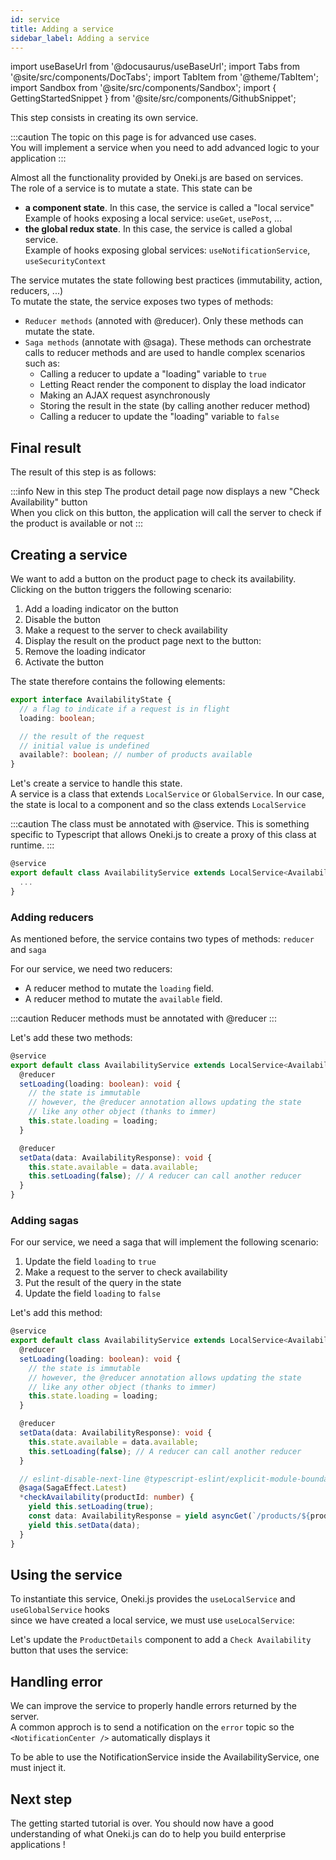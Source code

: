 ```yaml
---
id: service
title: Adding a service
sidebar_label: Adding a service
---
```


import useBaseUrl from '@docusaurus/useBaseUrl';
import Tabs from '@site/src/components/DocTabs';
import TabItem from '@theme/TabItem';
import Sandbox from '@site/src/components/Sandbox';
import { GettingStartedSnippet } from '@site/src/components/GithubSnippet';

This step consists in creating its own service.

:::caution
The topic on this page is for advanced use cases.<br/>
You will implement a service when you need to add advanced logic to your application
:::

Almost all the functionality provided by Oneki.js are based on services.<br/>
The role of a service is to mutate a state. This state can be

- **a component state**. In this case, the service is called a "local service"<br/>
Example of hooks exposing a local service: `useGet`, `usePost`, ...
- **the global redux state**. In this case, the service is called a global service.<br/>
Example of hooks exposing global services: `useNotificationService`, `useSecurityContext`

The service mutates the state following best practices (immutability, action, reducers, ...)<br/>
To mutate the state, the service exposes two types of methods:
- `Reducer methods` (annoted with @reducer). Only these methods can mutate the state.
- `Saga methods` (annotate with @saga). These methods can orchestrate calls to reducer methods and are used to handle complex scenarios such as:
  - Calling a reducer to update a "loading" variable to `true`
  - Letting React render the component to display the load indicator
  - Making an AJAX request asynchronously
  - Storing the result in the state (by calling another reducer method)
  - Calling a reducer to update the "loading" variable to `false`

## Final result

The result of this step is as follows:

:::info New in this step
The product detail page now displays a new "Check Availability" button<br/>
When you click on this button, the application will call the server to check if the product is available or not
:::

<Tabs>
  <TabItem value="cra">
    <Sandbox
    name="step10-service"
    type="getting-started/cra"
    view="preview"
    height="600"
    modules={['/src/index.tsx','/src/pages/products/index.tsx']}
    />
  </TabItem>
  <TabItem value="next">
    <Sandbox
      name="step10-service"
      type="getting-started/next"
      view="preview"
      height="600"
      modules={['/src/pages/index.tsx','/src/pages/_app.tsx']}
      />
  </TabItem>

</Tabs>



## Creating a service
We want to add a button on the product page to check its availability. Clicking on the button triggers the following scenario:

1. Add a loading indicator on the button
2. Disable the button
3. Make a request to the server to check availability
4. Display the result on the product page next to the button:
5. Remove the loading indicator
6. Activate the button

The state therefore contains the following elements:
```ts
export interface AvailabilityState {
  // a flag to indicate if a request is in flight
  loading: boolean;

  // the result of the request
  // initial value is undefined
  available?: boolean; // number of products available
}
```

Let's create a service to handle this state.<br/>
A service is a class that extends `LocalService` or `GlobalService`. In our case, the state is local to a component and so the class extends `LocalService`

:::caution
The class must be annotated with @service. This is something specific to Typescript that allows Oneki.js to create a proxy of this class at runtime.
:::

```ts
@service
export default class AvailabilityService extends LocalService<AvailabilityState> {
  ...
}
```
### Adding reducers
As mentioned before, the service contains two types of methods: `reducer` and `saga`

For our service, we need two reducers:
- A reducer method to mutate the `loading` field.
- A reducer method to mutate the `available` field.

:::caution
Reducer methods must be annotated with @reducer
:::

Let's add these two methods:

```ts {3-14}
@service
export default class AvailabilityService extends LocalService<AvailabilityState> {
  @reducer
  setLoading(loading: boolean): void {
    // the state is immutable
    // however, the @reducer annotation allows updating the state
    // like any other object (thanks to immer)
    this.state.loading = loading;
  }

  @reducer
  setData(data: AvailabilityResponse): void {
    this.state.available = data.available;
    this.setLoading(false); // A reducer can call another reducer
  }
}
```

### Adding sagas
For our service, we need a saga that will implement the following scenario:
1. Update the field `loading` to `true`
2. Make a request to the server to check availability
3. Put the result of the query in the state
4. Update the field `loading` to `false`

Let's add this method:

```ts {18-23}
@service
export default class AvailabilityService extends LocalService<AvailabilityState> {
  @reducer
  setLoading(loading: boolean): void {
    // the state is immutable
    // however, the @reducer annotation allows updating the state
    // like any other object (thanks to immer)
    this.state.loading = loading;
  }

  @reducer
  setData(data: AvailabilityResponse): void {
    this.state.available = data.available;
    this.setLoading(false); // A reducer can call another reducer
  }

  // eslint-disable-next-line @typescript-eslint/explicit-module-boundary-types
  @saga(SagaEffect.Latest)
  *checkAvailability(productId: number) {
    yield this.setLoading(true);
    const data: AvailabilityResponse = yield asyncGet(`/products/${productId}/availability`);
    yield this.setData(data);
  }
}
```

## Using the service
To instantiate this service, Oneki.js provides the `useLocalService` and `useGlobalService` hooks<br/>
since we have created a local service, we must use `useLocalService`:

Let's update the `ProductDetails` component to add a `Check Availability` button that uses the service:

<GettingStartedSnippet path="/step10-service/src/modules/products/components/ProductDetails.tsx" />


## Handling error
We can improve the service to properly handle errors returned by the server.<br/>
A common approch is to send a notification on the `error` topic so the `<NotificationCenter />` automatically displays it

To be able to use the NotificationService inside the AvailabilityService, one must inject it.

<GettingStartedSnippet path="/step10-service/src/modules/products/services/AvailabilityService.ts" />

## Next step
The getting started tutorial is over. You should now have a good understanding of what Oneki.js can do to help you build enterprise applications !
